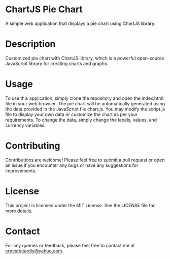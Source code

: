 # ChartJS Pie Chart
A simple web application that displays a pie chart using ChartJS library.

# Description
Customized pie chart with ChartJS library, which is a powerful open-source JavaScript library for creating charts and graphs.

# Usage
To use this application, simply clone the repository and open the index.html file in your web browser. The pie chart will be automatically generated using the data provided in the JavaScript file chart.js. You may modify the script.js file to display your own data or customize the chart as per your requirements. To change the data, simply change the labels, values, and currency variables.

# Contributing
Contributions are welcome! Please feel free to submit a pull request or open an issue if you encounter any bugs or have any suggestions for improvements.

# License
This project is licensed under the MIT License. See the LICENSE file for more details.

# Contact
For any queries or feedback, please feel free to contact me at ernestbeardly@yahoo.com.
